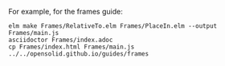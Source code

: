 For example, for the frames guide:

```
elm make Frames/RelativeTo.elm Frames/PlaceIn.elm --output Frames/main.js
asciidoctor Frames/index.adoc
cp Frames/index.html Frames/main.js ../../opensolid.github.io/guides/frames
```
